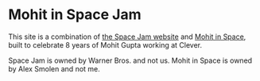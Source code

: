 # Mohit in Space Jam

This site is a combination of [the Space Jam website](spacejam.com) and [Mohit in Space](mohitinspace.com), built to celebrate 8 years of Mohit Gupta working at Clever.

Space Jam is owned by Warner Bros. and not us. Mohit in Space is owned by Alex Smolen and not me.